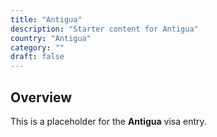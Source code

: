 ```yaml
---
title: "Antigua"
description: "Starter content for Antigua"
country: "Antigua"
category: ""
draft: false
---
```


## Overview

This is a placeholder for the **Antigua** visa entry.
